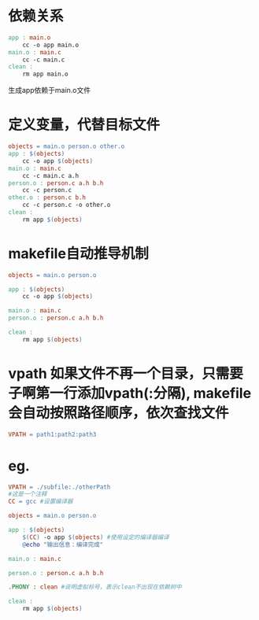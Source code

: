# 依赖关系

```makefile
app : main.o
    cc -o app main.o
main.o : main.c
    cc -c main.c
clean :
    rm app main.o
```
生成app依赖于main.o文件

# 定义变量，代替目标文件
```makefile
objects = main.o person.o other.o
app : $(objects)
    cc -o app $(objects)
main.o : main.c
    cc -c main.c a.h
person.o : person.c a.h b.h
    cc -c person.c
other.o : person.c b.h
    cc -c person.c -o other.o
clean :
    rm app $(objects)
```

# makefile自动推导机制
```makefile
objects = main.o person.o 

app : $(objects)
    cc -o app $(objects)

main.o : main.c
person.o : person.c a.h b.h

clean :
    rm app $(objects)
```

# vpath 如果文件不再一个目录，只需要子啊第一行添加vpath(:分隔), makefile会自动按照路径顺序，依次查找文件
```makefile
VPATH = path1:path2:path3
```

# eg.
```makefile
VPATH = ./subfile:./otherPath
#这是一个注释
CC = gcc #设置编译器

objects = main.o person.o

app : $(objects)
    $(CC) -o app $(objects) #使用设定的编译器编译
    @echo "输出信息：编译完成"

main.o : main.c

person.o : person.c a.h b.h

.PHONY : clean #说明虚拟标号，表示clean不出现在依赖树中

clean :
    rm app $(objects)
```